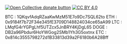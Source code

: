 <span class="badge-opencollective"><a href="https://github.com/ZarTek-Creole/DONATE" title="Donate to this project"><img src="https://img.shields.io/badge/open%20collective-donate-yellow.svg" alt="Open Collective donate button" /></a></span>
[![CC BY 4.0][cc-by-shield]][cc-by]

[cc-by]: http://creativecommons.org/licenses/by/4.0/
[cc-by-shield]: https://img.shields.io/badge/License-CC%20BY%204.0-lightgrey.svg
BTC               : 1QKqvfAdqRZaaKwMzM51E7o9Dc7SQL62to
ETH               : 0x9184f7b72F34e345fE3709D148824034ce65aA99
LTC               : LMqfG4rYGPgLhf5UTZcx5JnBRY4KjDgL65
DOGE              : DB2a96Pbdur6HoYWGog2SMb1Yh3G5oxtnx
ETC               : 0x814c3555798272d1B33813d39a2F6180b6A28Bff

```
